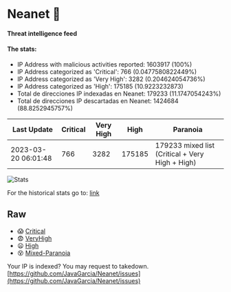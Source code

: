 # Neanet :hocho:
#### Threat intelligence feed
#### The stats:

- IP Address with malicious activities reported: 1603917 (100%)
- IP Address categorized as 'Critical':  766 (0.0477580822449%)
- IP Address categorized as 'Very High':  3282 (0.204624054736%)
- IP Address categorized as 'High':  175185 (10.9223232873)
- Total de direcciones IP indexadas en Neanet:  179233 (11.1747054243%)
- Total de direcciones IP descartadas en Neanet:  1424684 (88.8252945757%)

| Last Update | Critical | Very High | High | Paranoia |
| --- | --- | --- | --- | --- |
| 2023-03-20 06:01:48 | 766 | 3282 | 175185 | 179233 mixed list (Critical + Very High + High)|

![Stats](https://docs.google.com/spreadsheets/d/e/2PACX-1vSnaNMIXVabIpDJjufMlzH7poXnshF3mgd8Is1g9ytUEzVsP5my4Trn8f-xkoLLQ38xpL3HtmUexLo6/pubchart?oid=501124687&format=image)

For the historical stats go to: [link](/stats.csv)
## Raw
- :scream: [Critical](https://raw.githubusercontent.com/JavaGarcia/Neanet/master/blacklists/neanet_critical.txt)
- :fearful: [VeryHigh](https://raw.githubusercontent.com/JavaGarcia/Neanet/master/blacklists/neanet_veryHigh.txtt)
- :frowning: [High](https://raw.githubusercontent.com/JavaGarcia/Neanet/master/blacklists/neanet_high.txt)
- :dizzy_face: [Mixed-Paranoia](https://raw.githubusercontent.com/JavaGarcia/Neanet/master/blacklists/neanet_all.txt)


Your IP is indexed? You may request to takedown. [https://github.com/JavaGarcia/Neanet/issues](https://github.com/JavaGarcia/Neanet/issues)






































































































































































































































































































































































































































































































































































































































































































































































































































































































































































































































































































































































































































































































































































































































































































































































































































































































































































































































































































































































































































































































































































































































































































































































































































































































































































































































































































































































































































































































































































































































































































































































































































































































































































































































































































































































































































































































































































































































































































































































































































































































































































































































































































































































































































































































































































































































































































































































































































































































































































































































































































































































































































































































































































































































































































































































































































































































































































































































































































































































































































































































































































































































































































































































































































































































































































































































































































































































































































































































































































































































































































































































































































































































































































































































































































































































































































































































































































































































































































































































































































































































































































































































































































































































































































































































































































































































































































































































































































































































































































































































































































































































































































































































































































































































































































































































































































































































































































































































































































































































































































































































































































































